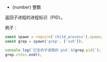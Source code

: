<!-- YAML
added: v0.1.90
-->

* {number} 整数

返回子进程的进程标识（PID）。

例子：

```js
const spawn = require('child_process').spawn;
const grep = spawn('grep', ['ssh']);

console.log(`衍生的子进程的 pid：${grep.pid}`);
grep.stdin.end();
```

